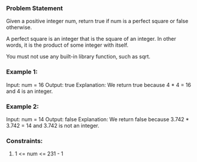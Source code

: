 ### Problem Statement
Given a positive integer num, return true if num is a perfect square or false otherwise.

A perfect square is an integer that is the square of an integer. In other words, it is the product of some integer with itself.

You must not use any built-in library function, such as sqrt.

### Example 1:
Input: num = 16
Output: true
Explanation: We return true because 4 * 4 = 16 and 4 is an integer.

### Example 2:
Input: num = 14
Output: false
Explanation: We return false because 3.742 * 3.742 = 14 and 3.742 is not an integer.
 

### Constraints:
1. 1 <= num <= 231 - 1